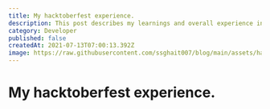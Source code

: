 ```yaml
---
title: My hacktoberfest experience.
description: This post describes my learnings and overall experience in hacktoberfest-2020. 
category: Developer
published: false
createdAt: 2021-07-13T07:00:13.392Z
image: https://raw.githubusercontent.com/ssghait007/blog/main/assets/hacktober.webp
---
```


# My hacktoberfest experience.
